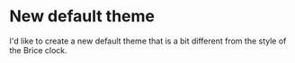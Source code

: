 New default  theme
==================

I'd like to create a new default theme that is a bit different from the style of the Brice clock.

